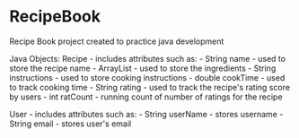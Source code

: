 # RecipeBook
Recipe Book project created to practice java development

Java Objects:
Recipe - includes attributes such as:
    - String name - used to store the recipe name
    - ArrayList<String> - used to store the ingredients
    - String instructions - used to store cooking instructions
    - double cookTime - used to track cooking time
    - String rating - used to track the recipe's rating score by users
    - int ratCount - running count of number of ratings for the recipe
 
User - includes attributes such as:
    - String userName - stores username
    - String email - stores user's email
